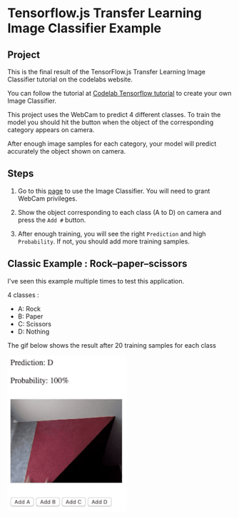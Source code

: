 # Tensorflow.js Transfer Learning Image Classifier Example

## Project

This is the final result of the TensorFlow.js Transfer Learning Image Classifier tutorial on the codelabs website.

You can follow the tutorial at [Codelab Tensorflow tutorial](https://codelabs.developers.google.com/codelabs/tensorflowjs-teachablemachine-codelab/) to create your own Image Classifier.

This project uses the WebCam to predict 4 different classes.
To train the model you should hit the button when the object of the corresponding category appears on camera.

After enough image samples for each category, your model will predict accurately the object shown on camera.

## Steps

1. Go to this [page](https://cdessole.github.io/TensorFlow.js-Transfer-Learning-Image-Classifier/) to use the Image Classifier. You will need to grant WebCam privileges.

2. Show the object corresponding to each class (A to D) on camera and press the `Add #` button.

3. After enough training, you will see the right `Prediction` and high `Probability`. If not, you should add more training samples.

## Classic Example : Rock–paper–scissors 

I've seen this example multiple times to test this application.

4 classes : 
  - A: Rock
  - B: Paper
  - C: Scissors
  - D: Nothing

The gif below shows the result after 20 training samples for each class

![Example Gif](ExampleGif.gif)
